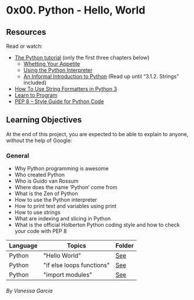 # 0x00. Python - Hello, World

## Resources
Read or watch:

- [The Python tutorial](https://docs.python.org/3.7/tutorial/index.html) (only the first three chapters below)
    - [Whetting Your Appetite](https://docs.python.org/3.4/tutorial/appetite.html)
    - [Using the Python Interpreter](https://docs.python.org/3.4/tutorial/interpreter.html)
    - [An Informal Introduction to Python](https://docs.python.org/3.4/tutorial/introduction.html) (Read up until “3.1.2. Strings” included)
- [How To Use String Formatters in Python 3](https://www.digitalocean.com/community/tutorials/how-to-use-string-formatters-in-python-3)
- [Learn to Program](https://www.youtube.com/playlist?list=PLGLfVvz_LVvTn3cK5e6LjhgGiSeVlIRwt)
- [PEP 8 – Style Guide for Python Code](https://www.python.org/dev/peps/pep-0008/)

## Learning Objectives
At the end of this project, you are expected to be able to explain to anyone, without the help of Google:

### General
- Why Python programming is awesome
- Who created Python
- Who is Guido van Rossum
- Where does the name ‘Python’ come from
- What is the Zen of Python
- How to use the Python interpreter
- How to print text and variables using print
- How to use strings
- What are indexing and slicing in Python
- What is the official Holberton Python coding style and how to check your code with PEP 8

Language | Topics | Folder
------------ | ------------ | -------------
Python | "Hello World" | [See](https://github.com/vagava/holbertonschool-higher_level_programming/tree/main/0x00-python-hello_world)
Python | "if else loops functions" | [See](https://github.com/vagava/holbertonschool-higher_level_programming/tree/main/0x01-python-if_else_loops_functions)
Python | "import modules" | [See](https://github.com/vagava/holbertonschool-higher_level_programming/tree/main/0x02-python-import_modules)

###### By Vanessa Garcia
